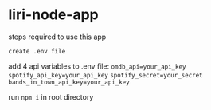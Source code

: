 # liri-node-app

steps required to use this app 

`create .env file`

add 4 api variables to .env file: 
`omdb_api=your_api_key`
`spotify_api_key=your_api_key`
`spotify_secret=your_secret`
`bands_in_town_api_key=your_api_key`

run `npm i` in root directory 